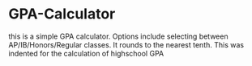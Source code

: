# GPA-Calculator
this is a simple GPA calculator. Options include selecting between AP/IB/Honors/Regular classes. It rounds to the nearest tenth. This was indented for the calculation of highschool GPA
